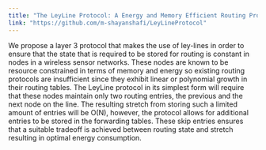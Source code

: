 ```yaml
---
title: "The LeyLine Protocol: A Energy and Memory Efficient Routing Protocol for IOT devices"
link: "https://github.com/m-shayanshafi/LeyLineProtocol"
---
```


We propose a layer 3 protocol that makes the use of ley-lines in order to ensure that the  state  that  is  required  to  be  stored  for  routing  is  constant  in  nodes  in  a  wireless sensor networks.  These nodes are known to be resource constrained in terms of memory and energy so existing routing protocols are insufficient since they exhibit linear or polynomial growth in their routing tables.  The LeyLine protocol  in  its  simplest  form  will  require  that  these  nodes  maintain  only  two routing entries, the previous and the next node on the line. The resulting stretch from storing such a limited amount of entries will be O(N), however, the protocol allows for additional entries to be stored in the forwarding tables.  These skip entries ensures that
a suitable tradeoff is achieved between routing state and stretch resulting in optimal energy consumption.
